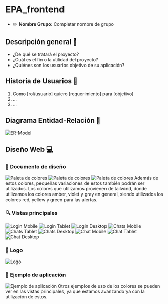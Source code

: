 # EPA_frontend
<!-- # E0 :construction: -->

* :pencil2: **Nombre Grupo:** Completar nombre de grupo


## Descripción general :thought_balloon:

- ¿De qué se tratará el proyecto?
- ¿Cuál es el fin o la utilidad del proyecto?
- ¿Quiénes son los usuarios objetivo de su aplicación?

## Historia de Usuarios :busts_in_silhouette:

1. Como [rol/usuario] quiero [requerimiento] para [objetivo]
2. ...
3. ...


## Diagrama Entidad-Relación :scroll:
<!-- Insertamos la imagen ER-Model.png -->
![ER-Model](assets/ER-Model.png)

## Diseño Web :computer:

<!-- Documento de diseño web -->
### :art: Documento de diseño
![Paleta de colores](assets/Design/PrincipalColors.png)
![Paleta de colores](assets/Design/SecondaryColors.png)
![Paleta de colores](assets/Design/Typography.png)
Además de estos colores, pequeñas variaciones de estos también podrán ser utilizados. Los colores que utilizamos provienen de tailwind, donde utilizamos los colores amber, violet y gray en general, siendo utilizados los colores red, yellow y green para las alertas.


<!-- Vistas principales -->
### :mag: Vistas principales
![Login Mobile](assets/Views/LoginMobile.jpg)
![Login Tablet](assets/Views/LoginTablet.jpg)
![Login Desktop](assets/Views/LoginDesktop.jpg)
![Chats Mobile](assets/Views/ChatsMobile.jpg)
![Chats Tablet](assets/Views/ChatsTablet.jpg)
![Chats Desktop](assets/Views/ChatsDesktop.jpg)
![Chat Mobile](assets/Views/ChatMobile.jpg)
![Chat Tablet](assets/Views/ChatTablet.jpg)
![Chat Desktop](assets/Views/ChatDesktop.jpg)


<!-- Logo -->
### :art: Logo
![Logo](assets/Logo.jpg)

<!-- ejemplo de aplicacion -->
### :iphone: Ejemplo de aplicación
![Ejemplo de aplicación](assets/PatternApplication.png)
Otros ejemplos de uso de los colores se pueden ver en las vistas principales, ya que estamos avanzando ya con la utilización de estos.